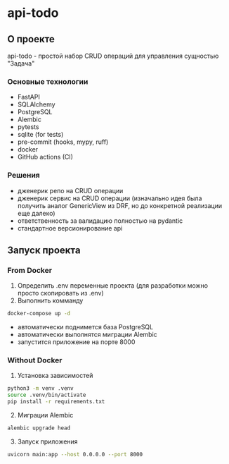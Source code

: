 # api-todo

## О проекте

api-todo - простой набор CRUD операций для управления сущностью "Задача"

### Основные технологии
- FastAPI
- SQLAlchemy
- PostgreSQL
- Alembic
- pytests
- sqlite (for tests)
- pre-commit (hooks, mypy, ruff)
- docker
- GitHub actions (CI)

### Решения
- дженерик репо на CRUD операции
- дженерик сервис на CRUD операции (изначально идея была получить аналог GenericView из DRF, но до конкретной реализации еще далеко)
- ответственность за валидацию полностью на pydantic
- стандартное версионирование api

## Запуск проекта

### From Docker
1. Определить .env переменные проекта (для разработки можно просто скопировать из .env)
2. Выполнить комманду
```bash
docker-compose up -d
```

- автоматически поднимется база PostgreSQL
- автоматически выполнятся миграции Alembic
- запустится приложение на порте 8000

### Without Docker
1. Установка зависимостей

```bash
python3 -m venv .venv
source .venv/bin/activate
pip install -r requirements.txt
```

2. Миграции Alembic

```bash
alembic upgrade head
```

3. Запуск приложения
```bash
uvicorn main:app --host 0.0.0.0 --port 8000
```

